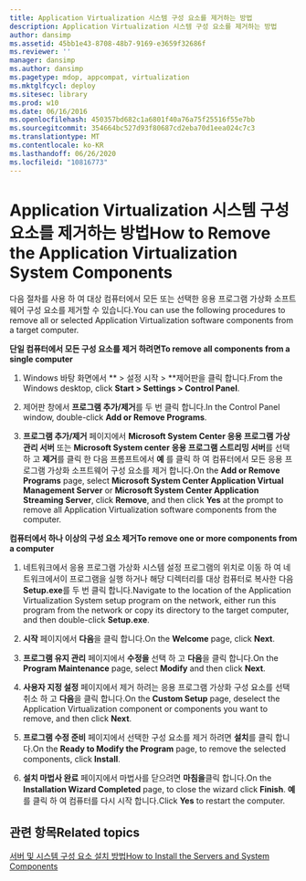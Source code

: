 ```yaml
---
title: Application Virtualization 시스템 구성 요소를 제거하는 방법
description: Application Virtualization 시스템 구성 요소를 제거하는 방법
author: dansimp
ms.assetid: 45bb1e43-8708-48b7-9169-e3659f32686f
ms.reviewer: ''
manager: dansimp
ms.author: dansimp
ms.pagetype: mdop, appcompat, virtualization
ms.mktglfcycl: deploy
ms.sitesec: library
ms.prod: w10
ms.date: 06/16/2016
ms.openlocfilehash: 450357bd682c1a6801f40a76a75f25516f55e7bb
ms.sourcegitcommit: 354664bc527d93f80687cd2eba70d1eea024c7c3
ms.translationtype: MT
ms.contentlocale: ko-KR
ms.lasthandoff: 06/26/2020
ms.locfileid: "10816773"
---
```

# <span data-ttu-id="7de7f-103">Application Virtualization 시스템 구성 요소를 제거하는 방법</span><span class="sxs-lookup"><span data-stu-id="7de7f-103">How to Remove the Application Virtualization System Components</span></span>


<span data-ttu-id="7de7f-104">다음 절차를 사용 하 여 대상 컴퓨터에서 모든 또는 선택한 응용 프로그램 가상화 소프트웨어 구성 요소를 제거할 수 있습니다.</span><span class="sxs-lookup"><span data-stu-id="7de7f-104">You can use the following procedures to remove all or selected Application Virtualization software components from a target computer.</span></span>

**<span data-ttu-id="7de7f-105">단일 컴퓨터에서 모든 구성 요소를 제거 하려면</span><span class="sxs-lookup"><span data-stu-id="7de7f-105">To remove all components from a single computer</span></span>**

1.  <span data-ttu-id="7de7f-106">Windows 바탕 화면에서 \*\* &gt; 설정 시작 &gt; \*\*제어판을 클릭 합니다.</span><span class="sxs-lookup"><span data-stu-id="7de7f-106">From the Windows desktop, click **Start &gt; Settings &gt; Control Panel**.</span></span>

2.  <span data-ttu-id="7de7f-107">제어판 창에서 **프로그램 추가/제거**를 두 번 클릭 합니다.</span><span class="sxs-lookup"><span data-stu-id="7de7f-107">In the Control Panel window, double-click **Add or Remove Programs**.</span></span>

3.  <span data-ttu-id="7de7f-108">**프로그램 추가/제거** 페이지에서 **Microsoft System Center 응용 프로그램 가상 관리 서버** 또는 **Microsoft System center 응용 프로그램 스트리밍 서버**를 선택 하 고 **제거**를 클릭 한 다음 프롬프트에서 **예** 를 클릭 하 여 컴퓨터에서 모든 응용 프로그램 가상화 소프트웨어 구성 요소를 제거 합니다.</span><span class="sxs-lookup"><span data-stu-id="7de7f-108">On the **Add or Remove Programs** page, select **Microsoft System Center Application Virtual Management Server** or **Microsoft System Center Application Streaming Server**, click **Remove**, and then click **Yes** at the prompt to remove all Application Virtualization software components from the computer.</span></span>

**<span data-ttu-id="7de7f-109">컴퓨터에서 하나 이상의 구성 요소 제거</span><span class="sxs-lookup"><span data-stu-id="7de7f-109">To remove one or more components from a computer</span></span>**

1.  <span data-ttu-id="7de7f-110">네트워크에서 응용 프로그램 가상화 시스템 설정 프로그램의 위치로 이동 하 여 네트워크에서이 프로그램을 실행 하거나 해당 디렉터리를 대상 컴퓨터로 복사한 다음 **Setup.exe**를 두 번 클릭 합니다.</span><span class="sxs-lookup"><span data-stu-id="7de7f-110">Navigate to the location of the Application Virtualization System setup program on the network, either run this program from the network or copy its directory to the target computer, and then double-click **Setup.exe**.</span></span>

2.  <span data-ttu-id="7de7f-111">**시작** 페이지에서 **다음**을 클릭 합니다.</span><span class="sxs-lookup"><span data-stu-id="7de7f-111">On the **Welcome** page, click **Next**.</span></span>

3.  <span data-ttu-id="7de7f-112">**프로그램 유지 관리** 페이지에서 **수정을** 선택 하 고 **다음**을 클릭 합니다.</span><span class="sxs-lookup"><span data-stu-id="7de7f-112">On the **Program Maintenance** page, select **Modify** and then click **Next**.</span></span>

4.  <span data-ttu-id="7de7f-113">**사용자 지정 설정** 페이지에서 제거 하려는 응용 프로그램 가상화 구성 요소를 선택 취소 하 고 **다음**을 클릭 합니다.</span><span class="sxs-lookup"><span data-stu-id="7de7f-113">On the **Custom Setup** page, deselect the Application Virtualization component or components you want to remove, and then click **Next**.</span></span>

5.  <span data-ttu-id="7de7f-114">**프로그램 수정 준비** 페이지에서 선택한 구성 요소를 제거 하려면 **설치**를 클릭 합니다.</span><span class="sxs-lookup"><span data-stu-id="7de7f-114">On the **Ready to Modify the Program** page, to remove the selected components, click **Install**.</span></span>

6.  <span data-ttu-id="7de7f-115">**설치 마법사 완료** 페이지에서 마법사를 닫으려면 **마침을**클릭 합니다.</span><span class="sxs-lookup"><span data-stu-id="7de7f-115">On the **Installation Wizard Completed** page, to close the wizard click **Finish**.</span></span> <span data-ttu-id="7de7f-116">**예** 를 클릭 하 여 컴퓨터를 다시 시작 합니다.</span><span class="sxs-lookup"><span data-stu-id="7de7f-116">Click **Yes** to restart the computer.</span></span>

## <span data-ttu-id="7de7f-117">관련 항목</span><span class="sxs-lookup"><span data-stu-id="7de7f-117">Related topics</span></span>


[<span data-ttu-id="7de7f-118">서버 및 시스템 구성 요소 설치 방법</span><span class="sxs-lookup"><span data-stu-id="7de7f-118">How to Install the Servers and System Components</span></span>](how-to-install-the-servers-and-system-components.md)

 

 





